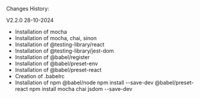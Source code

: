 Changes History:

V2.2.0 28-10-2024 

- Installation of mocha
- Installation of mocha, chai, sinon
- Installation of @testing-library/react 
- Installation of @testing-library/jest-dom
- Installation of @babel/register 
- Installation of @babel/preset-env 
- Installation of @babel/preset-react
- Creation of .babelrc
- Installation of npm @babel/node
npm install --save-dev @babel/preset-react
npm install mocha chai jsdom --save-dev
